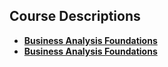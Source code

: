 ## Course Descriptions

  - **[Business Analysis Foundations](https://www.linkedin.com/learning/business-analysis-foundations-4 "Course Description")**
  - **[Business Analysis Foundations](https://www.linkedin.com/learning/business-analysis-foundations-4 "Course Description")**

